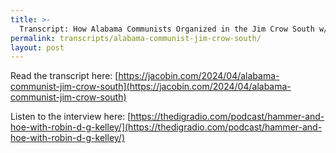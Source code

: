 ```yaml
---
title: >-
  Transcript: How Alabama Communists Organized in the Jim Crow South w/ Robin D. G. Kelley
permalink: transcripts/alabama-communist-jim-crow-south/
layout: post
---
```


Read the transcript here: [https://jacobin.com/2024/04/alabama-communist-jim-crow-south](https://jacobin.com/2024/04/alabama-communist-jim-crow-south)

Listen to the interview here: [https://thedigradio.com/podcast/hammer-and-hoe-with-robin-d-g-kelley/](https://thedigradio.com/podcast/hammer-and-hoe-with-robin-d-g-kelley/)
